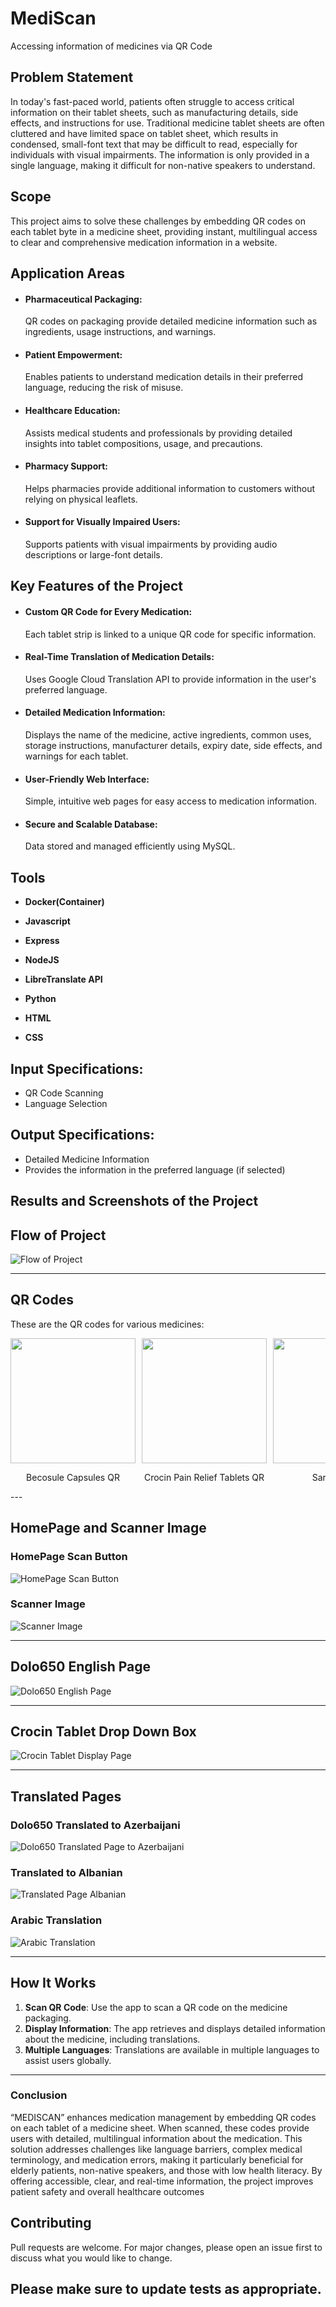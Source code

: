 # <h1>MediScan</h1>
Accessing information of medicines via QR Code

<h2>Problem Statement</h2>
In today's fast-paced world, patients often struggle to access critical information on their tablet sheets, such as manufacturing details, side effects, and instructions for use. Traditional medicine tablet sheets are often cluttered and have limited space on tablet sheet, which results in condensed, small-font text that may be difficult to read, especially for individuals with visual impairments. The information is only provided in a single language, making it difficult for non-native speakers  to understand.</p> 

<h2>Scope</h2>
   This project aims to solve these challenges by embedding QR codes on each tablet byte in a medicine sheet, providing instant, multilingual access to clear and comprehensive medication information in a website.

<h2>Application Areas</h2>

<ul>
  <li>
    <h4>Pharmaceutical Packaging:</h4>
    QR codes on packaging provide detailed medicine information such as ingredients, usage instructions, and warnings.
  </li>
  <li>
    <h4>Patient Empowerment:</h4>
    Enables patients to understand medication details in their preferred language, reducing the risk of misuse.
  </li>
  <li>
    <h4>Healthcare Education:</h4>
    Assists medical students and professionals by providing detailed insights into tablet compositions, usage, and precautions.
  </li>
  <li>
    <h4>Pharmacy Support:</h4>
    Helps pharmacies provide additional information to customers without relying on physical leaflets.
  </li>
  <li>
    <h4>Support for Visually Impaired Users:</h4>
    Supports patients with visual impairments by providing audio descriptions or large-font details.
  </li>
</ul>

<h2>Key Features of the Project</h2>

<ul>
  <li>
    <h4>Custom QR Code for Every Medication:</h4>
    Each tablet strip is linked to a unique QR code for specific information.
  </li>
  <li>
    <h4>Real-Time Translation of Medication Details:</h4>
    Uses Google Cloud Translation API to provide information in the user's preferred language.
  </li>
  <li>
    <h4>Detailed Medication Information:</h4>
    Displays the name of the medicine, active ingredients, common uses, storage instructions, manufacturer details, expiry date, side effects, and warnings for each tablet.
  </li>
  <li>
    <h4>User-Friendly Web Interface:</h4>
    Simple, intuitive web pages for easy access to medication information.
  </li>
  <li>
    <h4>Secure and Scalable Database:</h4>
    Data stored and managed efficiently using MySQL.
  </li>
</ul>

<h2>Tools</h2>
<ul>
<li><p><b>Docker(Container)</b></p></li>
<li><p><b>Javascript</b></p></li>
<li><p><b>Express</b></p></li>
<li><p><b>NodeJS</b></p></li>
<li><p><b>LibreTranslate API</b></p></li>
<li><p><b>Python</b></p></li>
<li><p><b>HTML</b></p></li>
<li><p><b>CSS</b></p></li>
</ul>

<h2>Input Specifications:</h2>
<ul>
  <li>QR Code Scanning</li>
  <li>Language Selection</li>
</ul>

<h2>Output Specifications:</h2>
<ul>
  <li>Detailed Medicine Information</li>
  <li>Provides the information in the preferred language (if selected)</li>
</ul>
<h2>Results and Screenshots of the Project</h2>


## Flow of Project
![Flow of Project](https://raw.githubusercontent.com/SravikaPadakanti/MediScan/main/Flow_of_project.jpeg)

---

## QR Codes
These are the QR codes for various medicines:

<div style="display: flex; justify-content: space-between; align-items: center; flex-wrap: nowrap; overflow-x: auto;">
  <div style="text-align: center; margin-right: 10px;">
    <img src="https://raw.githubusercontent.com/SravikaPadakanti/MediScan/main/Becosule_capsules__B_Complex_Forte_With_vitamin_C_Capsules__QR.png" width="200" height="200">
    <p>Becosule Capsules QR</p>
  </div>
  <div style="text-align: center; margin-right: 10px;">
    <img src="https://raw.githubusercontent.com/SravikaPadakanti/MediScan/main/Crocin_Pain_Relief_Tablets_15's._QR.png" width="200" height="200">
    <p>Crocin Pain Relief Tablets QR</p>
  </div>
  <div style="text-align: center; margin-right: 10px;">
    <img src="https://raw.githubusercontent.com/SravikaPadakanti/MediScan/main/Saridon_QR.png" width="200" height="200">
    <p>Saridon QR</p>
  </div>
  <div style="text-align: center; margin-right: 10px;">
    <img src="https://raw.githubusercontent.com/SravikaPadakanti/MediScan/main/__DOLO_650_QR.png" width="200" height="200">
    <p>DOLO 650 QR</p>
  </div>
</div>
---

## HomePage and Scanner Image

### HomePage Scan Button
![HomePage Scan Button](https://raw.githubusercontent.com/SravikaPadakanti/MediScan/main/HomePage_Scan_Button.png)

### Scanner Image
![Scanner Image](https://raw.githubusercontent.com/SravikaPadakanti/MediScan/main/Scanner_image.png)

---

## Dolo650 English Page
![Dolo650 English Page](https://raw.githubusercontent.com/SravikaPadakanti/MediScan/main/Dolo650_English_page.jpeg)

---

## Crocin Tablet Drop Down Box
![Crocin Tablet Display Page](https://raw.githubusercontent.com/SravikaPadakanti/MediScan/main/Crocin_tablet_Display_Page_Drop_Down_Box_For_Languages.jpeg)

---

## Translated Pages

### Dolo650 Translated to Azerbaijani
![Dolo650 Translated Page to Azerbaijani](https://raw.githubusercontent.com/SravikaPadakanti/MediScan/main/Dolo650_Translated_Page_to_Azerbaijani.jpeg)

### Translated to Albanian
![Translated Page Albanian](https://raw.githubusercontent.com/SravikaPadakanti/MediScan/main/Translated_Page_Albanian.jpeg)

### Arabic Translation
![Arabic Translation](https://raw.githubusercontent.com/SravikaPadakanti/MediScan/main/Arabic_Translation.jpeg)

---

## How It Works

1. **Scan QR Code**: Use the app to scan a QR code on the medicine packaging.
2. **Display Information**: The app retrieves and displays detailed information about the medicine, including translations.
3. **Multiple Languages**: Translations are available in multiple languages to assist users globally.

---
### Conclusion

“MEDISCAN” enhances medication management by embedding QR codes on each tablet of a medicine sheet. When scanned, these codes provide users with detailed, multilingual information about the medication. This solution addresses challenges like language barriers, complex medical terminology, and medication errors, making it particularly beneficial for elderly patients, non-native speakers, and those with low health literacy. By offering accessible, clear, and real-time information, the project improves patient safety and overall healthcare outcomes

## Contributing
Pull requests are welcome. For major changes, please open an issue first to discuss what you would like to change.

Please make sure to update tests as appropriate.
---

